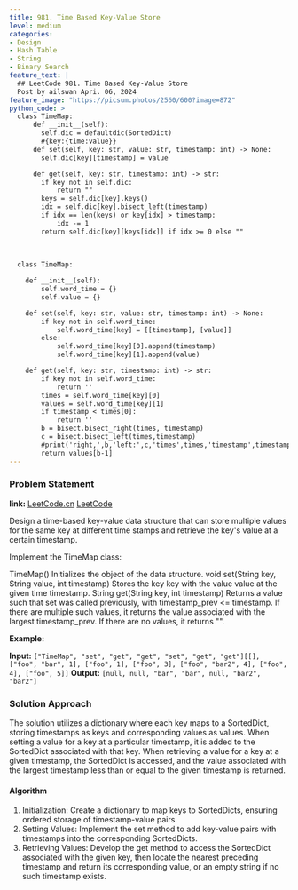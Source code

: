 ```yaml
---
title: 981. Time Based Key-Value Store
level: medium
categories:
- Design
- Hash Table
- String
- Binary Search
feature_text: |
  ## LeetCode 981. Time Based Key-Value Store
  Post by ailswan Apri. 06, 2024
feature_image: "https://picsum.photos/2560/600?image=872"
python_code: >
  class TimeMap:
      def __init__(self):
        self.dic = defaultdic(SortedDict)
        #{key:{time:value}}
      def set(self, key: str, value: str, timestamp: int) -> None:
        self.dic[key][timestamp] = value

      def get(self, key: str, timestamp: int) -> str:
        if key not in self.dic:
            return ""
        keys = self.dic[key].keys()
        idx = self.dic[key].bisect_left(timestamp)
        if idx == len(keys) or key[idx] > timestamp:
            idx -= 1
        return self.dic[key][keys[idx]] if idx >= 0 else ""
        
  
  
  class TimeMap:

    def __init__(self):
        self.word_time = {}
        self.value = {}

    def set(self, key: str, value: str, timestamp: int) -> None:
        if key not in self.word_time:
            self.word_time[key] = [[timestamp], [value]]
        else:
            self.word_time[key][0].append(timestamp)
            self.word_time[key][1].append(value)

    def get(self, key: str, timestamp: int) -> str:
        if key not in self.word_time:
            return ''
        times = self.word_time[key][0]
        values = self.word_time[key][1]
        if timestamp < times[0]:
            return ''
        b = bisect.bisect_right(times, timestamp)
        c = bisect.bisect_left(times,timestamp)
        #print('right,',b,'left:',c,'times',times,'timestamp',timestamp)
        return values[b-1]
---
```


### Problem Statement
**link:**
[LeetCode.cn](https://leetcode.cn/problems/time-based-key-value-store/)
[LeetCode](https://leetcode.com/time-based-key-value-store/)

Design a time-based key-value data structure that can store multiple values for the same key at different time stamps and retrieve the key's value at a certain timestamp.

Implement the TimeMap class:

TimeMap() Initializes the object of the data structure.
void set(String key, String value, int timestamp) Stores the key key with the value value at the given time timestamp.
String get(String key, int timestamp) Returns a value such that set was called previously, with timestamp_prev <= timestamp. If there are multiple such values, it returns the value associated with the largest timestamp_prev. If there are no values, it returns "".

**Example:**

**Input:** `["TimeMap", "set", "get", "get", "set", "get", "get"][[], ["foo", "bar", 1], ["foo", 1], ["foo", 3], ["foo", "bar2", 4], ["foo", 4], ["foo", 5]]`
**Output:** `[null, null, "bar", "bar", null, "bar2", "bar2"]`
 
 
### Solution Approach
The solution utilizes a dictionary where each key maps to a SortedDict, storing timestamps as keys and corresponding values as values. When setting a value for a key at a particular timestamp, it is added to the SortedDict associated with that key. When retrieving a value for a key at a given timestamp, the SortedDict is accessed, and the value associated with the largest timestamp less than or equal to the given timestamp is returned.

#### Algorithm
1. Initialization: Create a dictionary to map keys to SortedDicts, ensuring ordered storage of timestamp-value pairs.
2. Setting Values: Implement the set method to add key-value pairs with timestamps into the corresponding SortedDicts.
3. Retrieving Values: Develop the get method to access the SortedDict associated with the given key, then locate the nearest preceding timestamp and return its corresponding value, or an empty string if no such timestamp exists.
